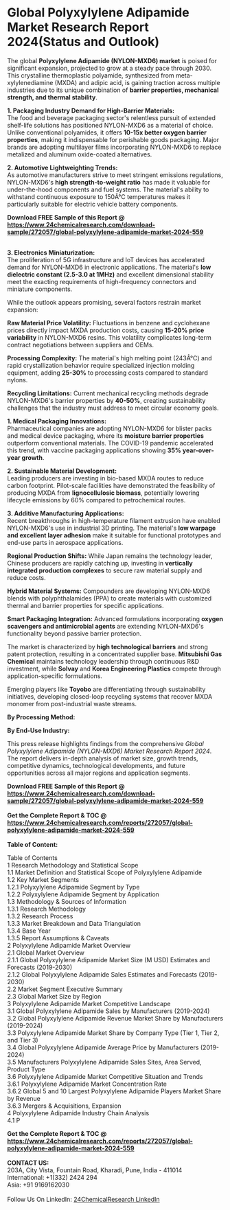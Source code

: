 <h1>Global Polyxylylene Adipamide Market Research Report 2024(Status and Outlook)</h1><p>The global <strong>Polyxylylene Adipamide (NYLON-MXD6) market</strong> is poised for significant expansion, projected to grow at a steady pace through 2030. This crystalline thermoplastic polyamide, synthesized from meta-xylylenediamine (MXDA) and adipic acid, is gaining traction across multiple industries due to its unique combination of <strong>barrier properties, mechanical strength, and thermal stability</strong>.</p><p><strong>1. Packaging Industry Demand for High-Barrier Materials:</strong><br>
The food and beverage packaging sector's relentless pursuit of extended shelf-life solutions has positioned NYLON-MXD6 as a material of choice. Unlike conventional polyamides, it offers <strong>10-15x better oxygen barrier properties</strong>, making it indispensable for perishable goods packaging. Major brands are adopting multilayer films incorporating NYLON-MXD6 to replace metalized and aluminum oxide-coated alternatives.</p><p><strong>2. Automotive Lightweighting Trends:</strong><br>
As automotive manufacturers strive to meet stringent emissions regulations, NYLON-MXD6's <strong>high strength-to-weight ratio</strong> has made it valuable for under-the-hood components and fuel systems. The material's ability to withstand continuous exposure to 150Â°C temperatures makes it particularly suitable for electric vehicle battery components.</p><div><b>Download FREE Sample of this Report @ 
            <a href="https://www.24chemicalresearch.com/download-sample/272057/global-polyxylylene-adipamide-market-2024-559">
            https://www.24chemicalresearch.com/download-sample/272057/global-polyxylylene-adipamide-market-2024-559</a></b></div><br><p><strong>3. Electronics Miniaturization:</strong><br>
The proliferation of 5G infrastructure and IoT devices has accelerated demand for NYLON-MXD6 in electronic applications. The material's <strong>low dielectric constant (2.5-3.0 at 1MHz)</strong> and excellent dimensional stability meet the exacting requirements of high-frequency connectors and miniature components.</p><p>While the outlook appears promising, several factors restrain market expansion:</p><p><strong>Raw Material Price Volatility:</strong> Fluctuations in benzene and cyclohexane prices directly impact MXDA production costs, causing <strong>15-20% price variability</strong> in NYLON-MXD6 resins. This volatility complicates long-term contract negotiations between suppliers and OEMs.</p><p><strong>Processing Complexity:</strong> The material's high melting point (243Â°C) and rapid crystallization behavior require specialized injection molding equipment, adding <strong>25-30%</strong> to processing costs compared to standard nylons.</p><p><strong>Recycling Limitations:</strong> Current mechanical recycling methods degrade NYLON-MXD6's barrier properties by <strong>40-50%</strong>, creating sustainability challenges that the industry must address to meet circular economy goals.</p><p><strong>1. Medical Packaging Innovations:</strong><br>
Pharmaceutical companies are adopting NYLON-MXD6 for blister packs and medical device packaging, where its <strong>moisture barrier properties</strong> outperform conventional materials. The COVID-19 pandemic accelerated this trend, with vaccine packaging applications showing <strong>35% year-over-year growth</strong>.</p><p><strong>2. Sustainable Material Development:</strong><br>
Leading producers are investing in bio-based MXDA routes to reduce carbon footprint. Pilot-scale facilities have demonstrated the feasibility of producing MXDA from <strong>lignocellulosic biomass</strong>, potentially lowering lifecycle emissions by 60% compared to petrochemical routes.</p><p><strong>3. Additive Manufacturing Applications:</strong><br>
Recent breakthroughs in high-temperature filament extrusion have enabled NYLON-MXD6's use in industrial 3D printing. The material's <strong>low warpage and excellent layer adhesion</strong> make it suitable for functional prototypes and end-use parts in aerospace applications.</p><p><strong>Regional Production Shifts:</strong> While Japan remains the technology leader, Chinese producers are rapidly catching up, investing in <strong>vertically integrated production complexes</strong> to secure raw material supply and reduce costs.</p><p><strong>Hybrid Material Systems:</strong> Compounders are developing NYLON-MXD6 blends with polyphthalamides (PPA) to create materials with customized thermal and barrier properties for specific applications.</p><p><strong>Smart Packaging Integration:</strong> Advanced formulations incorporating <strong>oxygen scavengers and antimicrobial agents</strong> are extending NYLON-MXD6's functionality beyond passive barrier protection.</p><p>The market is characterized by <strong>high technological barriers</strong> and strong patent protection, resulting in a concentrated supplier base. <strong>Mitsubishi Gas Chemical</strong> maintains technology leadership through continuous R&amp;D investment, while <strong>Solvay</strong> and <strong>Korea Engineering Plastics</strong> compete through application-specific formulations.</p><p>Emerging players like <strong>Toyobo</strong> are differentiating through sustainability initiatives, developing closed-loop recycling systems that recover MXDA monomer from post-industrial waste streams.</p><p><strong>By Processing Method:</strong></p><p><strong>By End-Use Industry:</strong></p><p>This press release highlights findings from the comprehensive <em>Global Polyxylylene Adipamide (NYLON-MXD6) Market Research Report 2024</em>. The report delivers in-depth analysis of market size, growth trends, competitive dynamics, technological developments, and future opportunities across all major regions and application segments.</p><div><b>Download FREE Sample of this Report @ 
            <a href="https://www.24chemicalresearch.com/download-sample/272057/global-polyxylylene-adipamide-market-2024-559">
            https://www.24chemicalresearch.com/download-sample/272057/global-polyxylylene-adipamide-market-2024-559</a></b></div><br><div><b>Get the Complete Report & TOC @ 
            <a href="https://www.24chemicalresearch.com/reports/272057/global-polyxylylene-adipamide-market-2024-559">
            https://www.24chemicalresearch.com/reports/272057/global-polyxylylene-adipamide-market-2024-559</a></b></div><br>
            <b>Table of Content:</b><p>Table of Contents<br />
1 Research Methodology and Statistical Scope<br />
1.1 Market Definition and Statistical Scope of Polyxylylene Adipamide<br />
1.2 Key Market Segments<br />
1.2.1 Polyxylylene Adipamide Segment by Type<br />
1.2.2 Polyxylylene Adipamide Segment by Application<br />
1.3 Methodology & Sources of Information<br />
1.3.1 Research Methodology<br />
1.3.2 Research Process<br />
1.3.3 Market Breakdown and Data Triangulation<br />
1.3.4 Base Year<br />
1.3.5 Report Assumptions & Caveats<br />
2 Polyxylylene Adipamide Market Overview<br />
2.1 Global Market Overview<br />
2.1.1 Global Polyxylylene Adipamide Market Size (M USD) Estimates and Forecasts (2019-2030)<br />
2.1.2 Global Polyxylylene Adipamide Sales Estimates and Forecasts (2019-2030)<br />
2.2 Market Segment Executive Summary<br />
2.3 Global Market Size by Region<br />
3 Polyxylylene Adipamide Market Competitive Landscape<br />
3.1 Global Polyxylylene Adipamide Sales by Manufacturers (2019-2024)<br />
3.2 Global Polyxylylene Adipamide Revenue Market Share by Manufacturers (2019-2024)<br />
3.3 Polyxylylene Adipamide Market Share by Company Type (Tier 1, Tier 2, and Tier 3)<br />
3.4 Global Polyxylylene Adipamide Average Price by Manufacturers (2019-2024)<br />
3.5 Manufacturers Polyxylylene Adipamide Sales Sites, Area Served, Product Type<br />
3.6 Polyxylylene Adipamide Market Competitive Situation and Trends<br />
3.6.1 Polyxylylene Adipamide Market Concentration Rate<br />
3.6.2 Global 5 and 10 Largest Polyxylylene Adipamide Players Market Share by Revenue<br />
3.6.3 Mergers & Acquisitions, Expansion<br />
4 Polyxylylene Adipamide Industry Chain Analysis<br />
4.1 P</p><div><b>Get the Complete Report & TOC @ 
            <a href="https://www.24chemicalresearch.com/reports/272057/global-polyxylylene-adipamide-market-2024-559">
            https://www.24chemicalresearch.com/reports/272057/global-polyxylylene-adipamide-market-2024-559</a></b></div><br><b>CONTACT US:</b><br>
            203A, City Vista, Fountain Road, Kharadi, Pune, India - 411014<br>
            International: +1(332) 2424 294<br>
            Asia: +91 9169162030 <br><br>
            Follow Us On LinkedIn: <a href="https://www.linkedin.com/company/24chemicalresearch/">24ChemicalResearch LinkedIn</a>